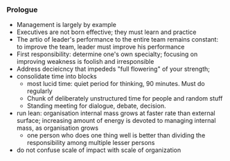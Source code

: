 ### Prologue

* Management is largely by example
* Executives are not born effective; they must learn and practice
* The artio of leader's performance to the entire team remains constant: to improve the team, leader must improve his performance
* First responsibility: determine one's own specialty; focusing on improving weakness is foolish and irresponsible 
* Address decieicncy that impededs "full flowering" of your strength;
* consolidate time into blocks 
  * most lucid time: quiet period for thinking, 90 minutes. Must do regularly
  * Chunk of deliberately unstructured time for people and random stuff
  * Standing meeting for dialogue, debate, decision. 
* run lean: organisation internal mass grows at faster rate than external surface; increasing amount of energy is devoted to managing internal mass, as organisation grows 
  * one person who does one thing well is better than dividing the responsibility among multiple lesser persons
* do not confuse scale of impact with scale of organization

